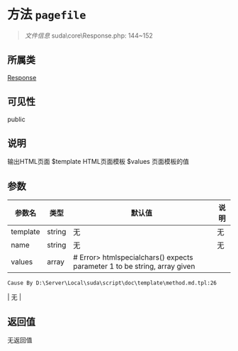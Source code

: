 # 方法 `pagefile`

> *文件信息* suda\core\Response.php: 144~152

## 所属类 

[Response](../Response.md)

## 可见性

 public 

## 说明

输出HTML页面
$template HTML页面模板
$values 页面模板的值

## 参数


| 参数名 | 类型 | 默认值 | 说明 |
|--------|-----|-------|-------|
| template |  string | 无 | 无 |
| name |  string | 无 | 无 |
| values |  array | # Error> htmlspecialchars() expects parameter 1 to be string, array given
	Cause By D:\Server\Local\suda\script\doc\template\method.md.tpl:26
 | 无 |



## 返回值

无返回值
